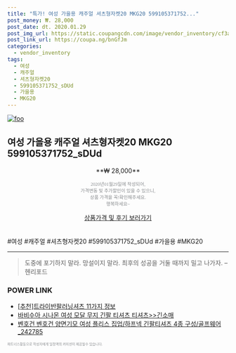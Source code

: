 ```yaml
--- 
title: "특가! 여성 가을용 캐주얼 셔츠형자켓20 MKG20 599105371752..." 
post_money: ₩. 28,000 
post_date: dt. 2020.01.29 
post_img_url: https://static.coupangcdn.com/image/vendor_inventory/cf3a/b83777601917cec0bc834ac98240877cbf58f56908b5feb71ede3397e701.jpg 
post_link_url: https://coupa.ng/bnGfJm 
categories: 
  - vendor_inventory 
tags: 
  - 여성 
  - 캐주얼 
  - 셔츠형자켓20 
  - 599105371752_sDUd 
  - 가을용 
  - MKG20 
--- 
```

[![foo](https://static.coupangcdn.com/image/vendor_inventory/cf3a/b83777601917cec0bc834ac98240877cbf58f56908b5feb71ede3397e701.jpg)](https://coupa.ng/bnGfJm) 

## 여성 가을용 캐주얼 셔츠형자켓20 MKG20 599105371752_sDUd 
<p style="text-align: center;">**₩ 28,000**</p> 
<p style="text-align: center;"><span style="color: #898c8f; font-family: Georgia,Times,serif; font-size: 0.75em;">2020년01월29일에 작성되어, <br>가격변동 및 추가할인이 있을 수 있으니,<br> 상품 가격을 꼭!확인해주세요.<br>행복하세요~</span> 
</p>	 
<div markdown="0" style="text-align: center;"><a href="https://coupa.ng/bnGfJm" class="btn btn--success">상품가격 및 후기 보러가기</a></div> 
<br><br> 
  #여성 #캐주얼 #셔츠형자켓20 #599105371752_sDUd #가을용 #MKG20 
<hr> 

> 도중에 포기하지 말라. 망설이지 말라. 최후의 성공을 거둘 때까지 밀고 나가자. – 헨리포드 


### POWER LINK

* <a href="https://blog.naver.com/fasyy4321/221787978514" target="_blank">[추천]트라이반팔러닝셔츠 11가지 정보</a>
* <a href="https://blog.naver.com/sakai111/221777193317" target="_blank">바비수아 시나몬 여성 모달 무지 긴팔 티셔츠 티셔츠>>긴소매</a>
* <a href="https://blog.naver.com/fasyy4321/221781218361" target="_blank">벤호건 벤호건 양면기모 여성 플리스 집업/하프넥 긴팔티셔츠 4종 구성/골프웨어_242785</a>

<span style="color: #898c8f; font-family: Georgia,Times,serif; font-size: 0.55em;">파트너스활동으로 작성자에게 일정액의 커미션이 제공될수 있습니다.</span> 
